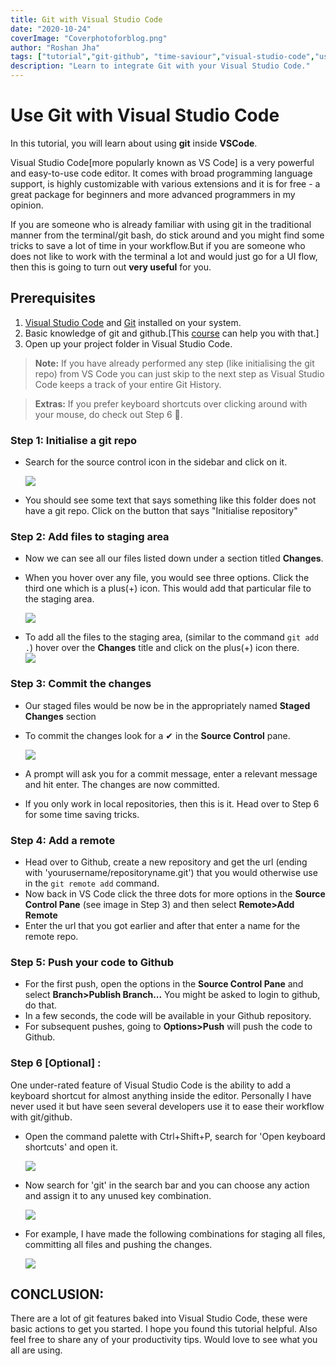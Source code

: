```yaml
---
title: Git with Visual Studio Code
date: "2020-10-24"
coverImage: "Coverphotoforblog.png"
author: "Roshan Jha"
tags: ["tutorial","git-github", "time-saviour","visual-studio-code","useful-for-all"]
description: "Learn to integrate Git with your Visual Studio Code."
---
```


# Use Git with Visual Studio Code

In this tutorial, you will learn about using **git** inside **VSCode**.

Visual Studio Code[more popularly known as VS Code] is a very powerful and easy-to-use code editor. 
It comes with broad programming language support, is highly customizable with various extensions and it is for free - a great package for beginners and more advanced programmers 
in my opinion.

If you are someone who is already familiar with using git in the traditional manner from the terminal/git bash, 
do stick around and you might find some tricks to save a lot of time in your workflow.But if you are someone who does not like to work with the terminal a lot and would just go 
for a UI flow, then this is going to turn out **very useful** for you.

## Prerequisites

1. [Visual Studio Code](https://code.visualstudio.com/download) and [Git](https://git-scm.com/downloads) installed on your system.
2. Basic knowledge of git and github.[This [course](https://youtu.be/SWYqp7iY_Tc) can help you with that.]
3. Open up your project folder in Visual Studio Code.

> **Note:** If you have already performed any step (like initialising the git repo) from VS Code you can just skip to the next step as Visual Studio Code keeps a track of your entire 
Git History.

> **Extras:** If you prefer keyboard shortcuts over clicking around with your mouse, do check out Step 6 👀.

### Step 1: Initialise a git repo

- Search for the source control icon in the sidebar and click on it.

    ![](https://img.techpowerup.org/201022/njx720mk8wjx2avn91dj.jpg)
    
- You should see some text that says something like this folder does not have a git repo. Click on the button that says "Initialise repository"
  
### Step 2: Add files to staging area

- Now we can see all our files listed down under a section titled **Changes**.
- When you hover over any file, you would see three options. Click the third one which is a plus(+) icon. This would add that particular file to the staging area.
     
     ![](https://img.techpowerup.org/201022/w4l8lkz54zel29eln13o.png)

- To add all the files to the staging area, (similar to the command `git add .`) hover over the **Changes** title and click on the plus(+) icon there.   
     ![](https://img.techpowerup.org/201022/1ea7n227itjwk8q9ggjx.png)

### Step 3: Commit the changes
      
  -  Our staged files would be now be in the appropriately named **Staged Changes** section
  -  To commit the changes look for a ✔ in the **Source Control** pane.
  
      ![](https://img.techpowerup.org/201022/aw302zw6o75qmc6xsxn5.png)
  
  -  A prompt will ask you for a commit message, enter a relevant message and hit enter. The changes are now committed.
  -  If you only work in local repositories, then this is it. Head over to Step 6 for some time saving tricks.
  
### Step 4: Add a remote
- Head over to Github, create a new repository and get the url (ending with 'yourusername/repositoryname.git') that you would otherwise use in the `git remote add` command.
- Now back in VS Code click the three dots for more options in the **Source Control Pane** (see image in Step 3) and then select **Remote>Add Remote**
- Enter the url that you got earlier and after that enter a name for the remote repo.

### Step 5: Push your code to Github

- For the first push, open the options in the **Source Control Pane** and select **Branch>Publish Branch...** You might be asked to login to github, do that.
- In a few seconds, the code will be available in your Github repository.
- For subsequent pushes, going to **Options>Push** will push the code to Github.

### Step 6 [Optional] :

  One under-rated feature of Visual Studio Code is the ability to add a keyboard shortcut for almost anything inside the editor. 
  Personally I have never used it but have seen several developers use it to ease their workflow with git/github.
  
  - Open the command palette with Ctrl+Shift+P, search for 'Open keyboard shortcuts' and open it.
    
    ![](https://img.techpowerup.org/201022/omzrvu8q0lrah1mj7mqu.png)
  
  - Now search for 'git' in the search bar and you can choose any action and assign it to any unused key combination.
  
    ![](https://img.techpowerup.org/201022/xa85zdv9fprqzej6mj28.png)
    
  - For example, I have made the following combinations for staging all files, committing all files and pushing the changes.
  
     ![](https://img.techpowerup.org/201022/fvvhapvcc1otr2icu3bb.png)
  
  
## CONCLUSION:

There are a lot of git features baked into Visual Studio Code, these were basic actions to get you started. I hope you found this tutorial helpful.
Also feel free to share any of your productivity tips. Would love to see what you all are using.
